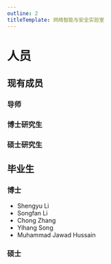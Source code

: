 ```yaml
---
outline: 2
titleTemplate: 网络智能与安全实验室
---
```


<script setup >
import {
  VPTeamMembers
} from 'vitepress/theme'

const coreMembers = [
  {
    avatar: '/apple-touch-icon.png',
    name: '鲁力',
    title: '教授，负责人'
  },
  {
    avatar: '/apple-touch-icon.png',
    name: '宋超',
    title: '副教授'
  },
  {
    avatar: '/apple-touch-icon.png',
    name: '姜辉',
    title: '助理研究员'
  }
]

const phdStudents = [
  {
    avatar: '/apple-touch-icon.png',
    name: '孟千贺',
  },
  {
    avatar: '/apple-touch-icon.png',
    name: '胡瑞林',
  },
  {
    avatar: '/apple-touch-icon.png',
    name: '王晗',
  },
  {
    avatar: '/apple-touch-icon.png',
    name: '张睿喆',
  },
  {
    avatar: '/apple-touch-icon.png',
    name: '赵一泽',
  }
]

const msStudents = [
  {
    avatar: '/apple-touch-icon.png',
    name: '高泽涛',
  },
  {
    avatar: '/apple-touch-icon.png',
    name: '贺洁伟',
  },
  {
    avatar: '/apple-touch-icon.png',
    name: '黄健锋',
  },
  {
    avatar: '/apple-touch-icon.png',
    name: '李博宇',
  },
  {
    avatar: '/apple-touch-icon.png',
    name: '任政',
  },
  {
    avatar: '/apple-touch-icon.png',
    name: '符宇轩',
  },
  {
    avatar: '/apple-touch-icon.png',
    name: '胡成昕'
  },
  {
    avatar: '/apple-touch-icon.png',
    name: '李金哲'
  },
  {
    avatar: '/apple-touch-icon.png',
    name: '唐宇阳'
  },
  {
    avatar: '/apple-touch-icon.png',
    name: '滕孟辰'
  },
  {
    avatar: '/apple-touch-icon.png',
    name: '鲜坤阳'
  },
  {
    avatar: '/apple-touch-icon.png',
    name: '徐康林'
  },
  {
    avatar: '/apple-touch-icon.png',
    name: '赵一泽'
  },
  {
    avatar: '/apple-touch-icon.png',
    name: '陈旭羿'
  },
  {
    avatar: '/apple-touch-icon.png',
    name: '何亚男'
  },
  {
    avatar: '/apple-touch-icon.png',
    name: '贺俣顺'
  },
  {
    avatar: '/apple-touch-icon.png',
    name: '吉志学'
  },
  {
    avatar: '/apple-touch-icon.png',
    name: '刘俊晖'
  },
  {
    avatar: '/apple-touch-icon.png',
    name: '庞旭'
  },
  {
    avatar: '/apple-touch-icon.png',
    name: '吴树伟'
  },
  {
    avatar: '/apple-touch-icon.png',
    name: '谢晨晨'
  },
  {
    avatar: '/apple-touch-icon.png',
    name: '杨晨'
  },
  {
    avatar: '/apple-touch-icon.png',
    name: '张皓'
  }
]
</script>

# 人员
## 现有成员
### 导师
<VPTeamMembers size="medium" :members="coreMembers" />

### 博士研究生
<VPTeamMembers size="small" :members="phdStudents " />

### 硕士研究生
<VPTeamMembers size="small" :members="msStudents" />

## 毕业生
### 博士
- Shengyu Li
- Songfan Li
- Chong Zhang
- Yihang Song
- Muhammad Jawad Hussain

### 硕士
